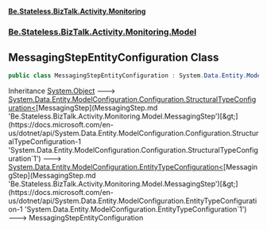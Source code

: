 #### [Be.Stateless.BizTalk.Activity.Monitoring](README.md 'README')
### [Be.Stateless.BizTalk.Activity.Monitoring.Model](Be.Stateless.BizTalk.Activity.Monitoring.Model.md 'Be.Stateless.BizTalk.Activity.Monitoring.Model')

## MessagingStepEntityConfiguration Class

```csharp
public class MessagingStepEntityConfiguration : System.Data.Entity.ModelConfiguration.EntityTypeConfiguration<Be.Stateless.BizTalk.Activity.Monitoring.Model.MessagingStep>
```

Inheritance [System.Object](https://docs.microsoft.com/en-us/dotnet/api/System.Object 'System.Object') &#129106; [System.Data.Entity.ModelConfiguration.Configuration.StructuralTypeConfiguration&lt;](https://docs.microsoft.com/en-us/dotnet/api/System.Data.Entity.ModelConfiguration.Configuration.StructuralTypeConfiguration-1 'System.Data.Entity.ModelConfiguration.Configuration.StructuralTypeConfiguration`1')[MessagingStep](MessagingStep.md 'Be.Stateless.BizTalk.Activity.Monitoring.Model.MessagingStep')[&gt;](https://docs.microsoft.com/en-us/dotnet/api/System.Data.Entity.ModelConfiguration.Configuration.StructuralTypeConfiguration-1 'System.Data.Entity.ModelConfiguration.Configuration.StructuralTypeConfiguration`1') &#129106; [System.Data.Entity.ModelConfiguration.EntityTypeConfiguration&lt;](https://docs.microsoft.com/en-us/dotnet/api/System.Data.Entity.ModelConfiguration.EntityTypeConfiguration-1 'System.Data.Entity.ModelConfiguration.EntityTypeConfiguration`1')[MessagingStep](MessagingStep.md 'Be.Stateless.BizTalk.Activity.Monitoring.Model.MessagingStep')[&gt;](https://docs.microsoft.com/en-us/dotnet/api/System.Data.Entity.ModelConfiguration.EntityTypeConfiguration-1 'System.Data.Entity.ModelConfiguration.EntityTypeConfiguration`1') &#129106; MessagingStepEntityConfiguration